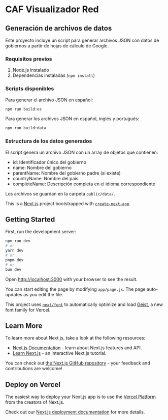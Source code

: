 # CAF Visualizador Red

## Generación de archivos de datos

Este proyecto incluye un script para generar archivos JSON con datos de gobiernos a partir de hojas de cálculo de Google.

### Requisitos previos

1. Node.js instalado
2. Dependencias instaladas (`npm install`)

### Scripts disponibles

Para generar el archivo JSON en español:

```bash
npm run build:es
```

Para generar los archivos JSON en español, inglés y portugués:

```bash
npm run build:data
```

### Estructura de los datos generados

El script genera un archivo JSON con un array de objetos que contienen:

- id: Identificador único del gobierno
- name: Nombre del gobierno
- parentName: Nombre del gobierno padre (si existe)
- countryName: Nombre del país
- completeName: Descripción completa en el idioma correspondiente

Los archivos se guardan en la carpeta `public/data/`.

This is a [Next.js](https://nextjs.org) project bootstrapped with [`create-next-app`](https://github.com/vercel/next.js/tree/canary/packages/create-next-app).

## Getting Started

First, run the development server:

```bash
npm run dev
# or
yarn dev
# or
pnpm dev
# or
bun dev
```


Open [http://localhost:3000](http://localhost:3000) with your browser to see the result.

You can start editing the page by modifying `app/page.js`. The page auto-updates as you edit the file.

This project uses [`next/font`](https://nextjs.org/docs/app/building-your-application/optimizing/fonts) to automatically optimize and load [Geist](https://vercel.com/font), a new font family for Vercel.

## Learn More

To learn more about Next.js, take a look at the following resources:

- [Next.js Documentation](https://nextjs.org/docs) - learn about Next.js features and API.
- [Learn Next.js](https://nextjs.org/learn) - an interactive Next.js tutorial.

You can check out [the Next.js GitHub repository](https://github.com/vercel/next.js) - your feedback and contributions are welcome!

## Deploy on Vercel

The easiest way to deploy your Next.js app is to use the [Vercel Platform](https://vercel.com/new?utm_medium=default-template&filter=next.js&utm_source=create-next-app&utm_campaign=create-next-app-readme) from the creators of Next.js.

Check out our [Next.js deployment documentation](https://nextjs.org/docs/app/building-your-application/deploying) for more details.

